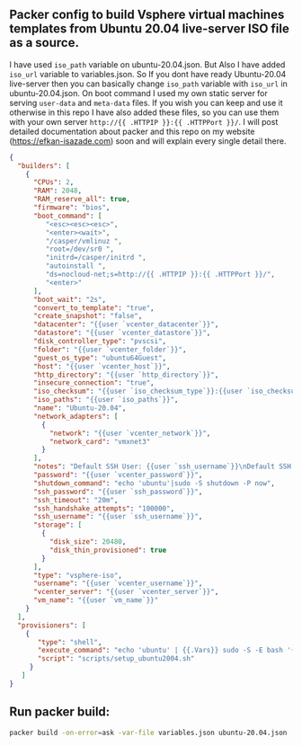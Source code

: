 ## Packer config to build Vsphere virtual machines templates from Ubuntu 20.04 live-server ISO file as a source.

I have used `iso_path` variable on ubuntu-20.04.json. But Also I have added `iso_url` variable to variables.json. So If you dont have ready Ubuntu-20.04 live-server then you can basically change `iso_path` variable with `iso_url` in ubuntu-20.04.json.
On boot command I used my own static server for serving `user-data` and `meta-data` files. If you wish you can keep and use it otherwise in this repo I have also added these files, so you can use them with your own server `http://{{ .HTTPIP }}:{{ .HTTPPort }}/`. 
I will post detailed documentation about packer and this repo on my website (https://efkan-isazade.com) soon and will explain every single detail there.

```json
{
  "builders": [
    {
      "CPUs": 2,
      "RAM": 2048,
      "RAM_reserve_all": true,
      "firmware": "bios",
      "boot_command": [
         "<esc><esc><esc>",
         "<enter><wait>",
         "/casper/vmlinuz ",
         "root=/dev/sr0 ",
         "initrd=/casper/initrd ",
         "autoinstall ",
         "ds=nocloud-net;s=http://{{ .HTTPIP }}:{{ .HTTPPort }}/",
         "<enter>"
      ],
      "boot_wait": "2s",
      "convert_to_template": "true",
      "create_snapshot": "false",
      "datacenter": "{{user `vcenter_datacenter`}}",
      "datastore": "{{user `vcenter_datastore`}}",
      "disk_controller_type": "pvscsi",
      "folder": "{{user `vcenter_folder`}}",
      "guest_os_type": "ubuntu64Guest",
      "host": "{{user `vcenter_host`}}",
      "http_directory": "{{user `http_directory`}}",
      "insecure_connection": "true",
      "iso_checksum": "{{user `iso_checksum_type`}}:{{user `iso_checksum`}}",
      "iso_paths": "{{user `iso_paths`}}",
      "name": "Ubuntu-20.04",
      "network_adapters": [
        {
          "network": "{{user `vcenter_network`}}",
          "network_card": "vmxnet3"
        }
      ],
      "notes": "Default SSH User: {{user `ssh_username`}}\nDefault SSH Pass: {{user `ssh_password`}}\nBuilt by Packer @ {{isotime \"2006-01-02 03:04\"}}.",
      "password": "{{user `vcenter_password`}}",
      "shutdown_command": "echo 'ubuntu'|sudo -S shutdown -P now",
      "ssh_password": "{{user `ssh_password`}}",
      "ssh_timeout": "20m",
      "ssh_handshake_attempts": "100000",
      "ssh_username": "{{user `ssh_username`}}",
      "storage": [
        {
          "disk_size": 20480,
          "disk_thin_provisioned": true
        }
      ],
      "type": "vsphere-iso",
      "username": "{{user `vcenter_username`}}",
      "vcenter_server": "{{user `vcenter_server`}}",
      "vm_name": "{{user `vm_name`}}"
    }
  ],
  "provisioners": [
    {
       "type": "shell",
       "execute_command": "echo 'ubuntu' | {{.Vars}} sudo -S -E bash '{{.Path}}'",
       "script": "scripts/setup_ubuntu2004.sh"
     }
   ]
}
```

## Run packer build:

```bash
packer build -on-error=ask -var-file variables.json ubuntu-20.04.json
```

